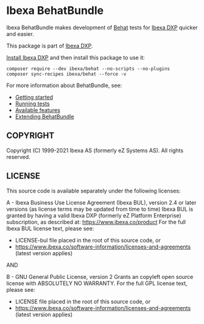 # Ibexa BehatBundle

Ibexa BehatBundle makes development of [Behat](https://behat.org/en/latest/) tests for [Ibexa DXP](https://developers.ibexa.co/) quicker and easier.

This package is part of [Ibexa DXP](https://ibexa.co).

[Install Ibexa DXP](https://doc.ibexa.co/en/latest/install/) and then install this package to use it:

```
composer require --dev ibexa/behat --no-scripts --no-plugins
composer sync-recipes ibexa/behat --force -v
```

For more information about BehatBundle, see:
- [Getting started](doc/getting_started.md)
- [Running tests](doc/running_tests.md)
- [Available features](doc/features.md)
- [Extending BehatBundle](doc/extending.md)

## COPYRIGHT

Copyright (C) 1999-2021 Ibexa AS (formerly eZ Systems AS). All rights reserved.

## LICENSE

This source code is available separately under the following licenses:

A - Ibexa Business Use License Agreement (Ibexa BUL),
version 2.4 or later versions (as license terms may be updated from time to time)
Ibexa BUL is granted by having a valid Ibexa DXP (formerly eZ Platform Enterprise) subscription,
as described at: https://www.ibexa.co/product
For the full Ibexa BUL license text, please see:
- LICENSE-bul file placed in the root of this source code, or
- https://www.ibexa.co/software-information/licenses-and-agreements (latest version applies)

AND

B - GNU General Public License, version 2 Grants an copyleft open source license with ABSOLUTELY NO WARRANTY. 
For the full GPL license text, please see:
- LICENSE file placed in the root of this source code, or
- https://www.ibexa.co/software-information/licenses-and-agreements (latest version applies)

